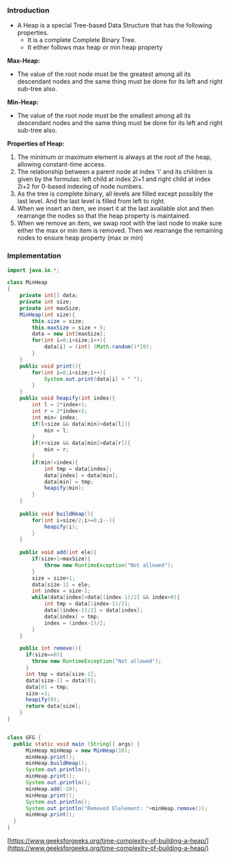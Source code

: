 
### Introduction

* A Heap is a special Tree-based Data Structure that has the following properties.
    - It is a complete Complete Binary Tree.
    - It either follows max heap or min heap property

**Max-Heap:**  

* The value of the root node must be the greatest among all its descendant nodes and the same thing must be done for its left and right sub-tree also.

**Min-Heap:**

* The value of the root node must be the smallest among all its descendant nodes and the same thing must be done for its left and right sub-tree also.

**Properties of Heap:**

1. The minimum or maximum element is always at the root of the heap, allowing constant-time access.
2. The relationship between a parent node at index ‘i’ and its children is given by the formulas: left child at index 2i+1 and right child at index 2i+2 for 0-based indexing of node numbers.
3. As the tree is complete binary, all levels are filled except possibly the last level. And the last level is filled from left to right.
4. When we insert an item, we insert it at the last available slot and then rearrange the nodes so that the heap property is maintained.
5. When we remove an item, we swap root with the last node to make sure either the max or min item is removed. Then we rearrange the remaining nodes to ensure heap property (max or min)


### Implementation

```java
import java.io.*;

class MinHeap
{
    private int[] data;
    private int size;
    private int maxSize;
    MinHeap(int size){
        this.size = size;
        this.maxSize = size + 5;
        data = new int[maxSize];
        for(int i=0;i<size;i++){
            data[i] = (int) (Math.random()*10);
        }
    }
    public void print(){
        for(int i=0;i<size;i++){
            System.out.print(data[i] + " ");
        }
    }
    public void heapify(int index){
        int l = 2*index+1;
        int r = 2*index+2;
        int min= index;
        if(l<size && data[min]>data[l]){
            min = l;
        }
        if(r<size && data[min]>data[r]){
            min = r;
        }
        if(min!=index){
            int tmp = data[index];
            data[index] = data[min];
            data[min] = tmp;
            heapify(min);
        }
    }
    
    public void buildHeap(){
        for(int i=size/2;i>=0;i--){
            heapify(i);
        }
    }
    
    public void add(int ele){
        if(size+1>maxSize){
            throw new RuntimeException("Not allowed");
        }
        size = size+1;
        data[size-1] = ele;
        int index = size-1;
        while(data[index]<data[(index-1)/2] && index>0){
            int tmp = data[(index-1)/2];
            data[(index-1)/2] = data[index];
            data[index] = tmp;
            index = (index-1)/2;
        }
    }

    public int remove(){
      if(size==0){
        throw new RuntimeException("Not allowed");
      }
      int tmp = data[size-1];
      data[size-1] = data[0];
      data[0] = tmp;
      size-=1;
      heapify(0);
      return data[size];
    }
}


class GFG {
  public static void main (String[] args) {
      MinHeap minHeap = new MinHeap(10);
      minHeap.print();
      minHeap.buildHeap();
      System.out.println();
      minHeap.print();
      System.out.println();
      minHeap.add(-10);
      minHeap.print();
      System.out.println();
      System.out.println("Removed Elelement: "+minHeap.remove());
      minHeap.print();
  }
}
```

[https://www.geeksforgeeks.org/time-complexity-of-building-a-heap/](https://www.geeksforgeeks.org/time-complexity-of-building-a-heap/)